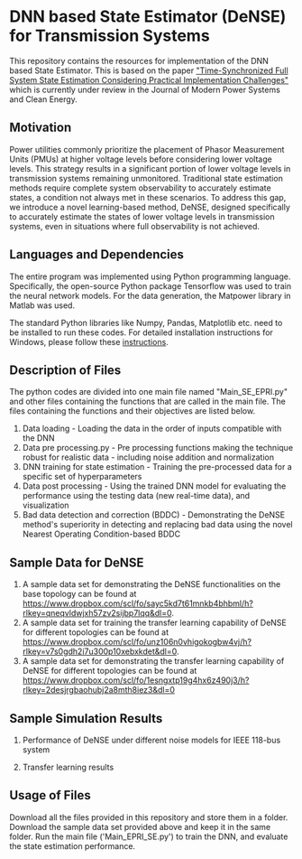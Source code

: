 # DNN based State Estimator (DeNSE) for Transmission Systems
This repository contains the resources for implementation of the DNN based State Estimator. This is based on the paper ["Time-Synchronized Full System State Estimation Considering Practical Implementation Challenges"](https://arxiv.org/abs/2212.01729) which is currently under review in the Journal of Modern Power Systems and Clean Energy.  

## Motivation
Power utilities commonly prioritize the placement of Phasor Measurement Units (PMUs) at higher voltage levels before considering lower voltage levels. This strategy results in a significant portion of lower voltage levels in transmission systems remaining unmonitored. Traditional state estimation methods require complete system observability to accurately estimate states, a condition not always met in these scenarios. To address this gap, we introduce a novel learning-based method, DeNSE, designed specifically to accurately estimate the states of lower voltage levels in transmission systems, even in situations where full observability is not achieved.
## Languages and Dependencies
The entire program was implemented using Python programming language.  Specifically, the open-source Python package Tensorflow was used to train the neural network models. For the data generation, the Matpower library in Matlab was used. 

The standard Python libraries like Numpy, Pandas, Matplotlib etc. need to be installed to run these codes. For detailed installation instructions for Windows, please follow these [instructions](https://www.tensorflow.org/install/pip#windows). 

## Description of Files
The python codes are divided into one main file named "Main_SE_EPRI.py" and other files containing the functions that are called in the main file.
The files containing the functions and their objectives are listed below.
1. Data loading - Loading the data in the order of inputs compatible with the DNN
2. Data pre processing.py - Pre processing functions making the technique robust for realistic data - including noise addition and normalization
3. DNN training for state estimation - Training the pre-processed data for a specific set of hyperparameters
4. Data post processing - Using the trained DNN model for evaluating the performance using the testing data (new real-time data), and visualization
5. Bad data detection and correction (BDDC) - Demonstrating the DeNSE method's superiority in detecting and replacing bad data using the novel Nearest Operating Condition-based BDDC

## Sample Data for DeNSE
1. A sample data set for demonstrating the DeNSE functionalities on the base topology can be found at https://www.dropbox.com/scl/fo/sayc5kd7t61mnkb4bhbml/h?rlkey=qneqvldwjxh57zv2sijbp7lqq&dl=0.
2. A sample data set for training the transfer learning capability of DeNSE for different topologies can be found at https://www.dropbox.com/scl/fo/unz106n0vhigokogbw4vj/h?rlkey=v7s0gdh2i7u300p10xebxkdet&dl=0.
3. A sample data set for demonstrating the transfer learning capability of DeNSE for different topologies can be found at https://www.dropbox.com/scl/fo/1esngxtp19g4hx6z490j3/h?rlkey=2desjrgbaohubj2a8mth8iez3&dl=0

## Sample Simulation Results
1. Performance of DeNSE under different noise models for IEEE 118-bus system

2. Transfer learning results

## Usage of Files
Download all the files provided in this repository and store them in a folder. Download the sample data set provided above and keep it in the same folder. Run the main file ('Main_EPRI_SE.py') to train the DNN, and evaluate the state estimation performance.



